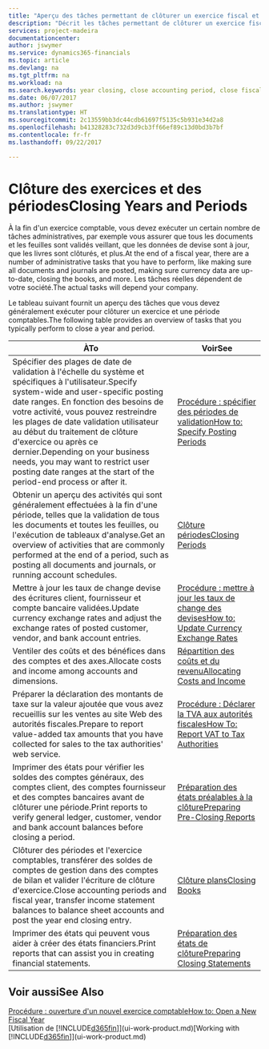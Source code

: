 ```yaml
---
title: "Aperçu des tâches permettant de clôturer un exercice fiscal et des périodes comptables | Microsoft Docs"
description: "Décrit les tâches permettant de clôturer un exercice fiscal ou une période comptable, par exemple, en vérifiant que les documents et les feuilles sont validés et en vérifiant les soldes bancaires."
services: project-madeira
documentationcenter: 
author: jswymer
ms.service: dynamics365-financials
ms.topic: article
ms.devlang: na
ms.tgt_pltfrm: na
ms.workload: na
ms.search.keywords: year closing, close accounting period, close fiscal year, bank account detailed trial balance
ms.date: 06/07/2017
ms.author: jswymer
ms.translationtype: HT
ms.sourcegitcommit: 2c13559bb3dc44cdb61697f5135c5b931e34d2a8
ms.openlocfilehash: b41328283c732d3d9cb3ff66ef89c13d0bd3b7bf
ms.contentlocale: fr-fr
ms.lasthandoff: 09/22/2017

---
```

# <a name="closing-years-and-periods"></a><span data-ttu-id="f30a5-103">Clôture des exercices et des périodes</span><span class="sxs-lookup"><span data-stu-id="f30a5-103">Closing Years and Periods</span></span>
<span data-ttu-id="f30a5-104">À la fin d'un exercice comptable, vous devez exécuter un certain nombre de tâches administratives, par exemple vous assurer que tous les documents et les feuilles sont validés veillant, que les données de devise sont à jour, que les livres sont clôturés, et plus.</span><span class="sxs-lookup"><span data-stu-id="f30a5-104">At the end of a fiscal year, there are a number of administrative tasks that you have to perform, like making sure all documents and journals are posted, making sure currency data are up-to-date, closing the books, and more.</span></span> <span data-ttu-id="f30a5-105">Les tâches réelles dépendent de votre société.</span><span class="sxs-lookup"><span data-stu-id="f30a5-105">The actual tasks will depend your company.</span></span>

<span data-ttu-id="f30a5-106">Le tableau suivant fournit un aperçu des tâches que vous devez généralement exécuter pour clôturer un exercice et une période comptables.</span><span class="sxs-lookup"><span data-stu-id="f30a5-106">The following table provides an overview of tasks that you typically perform to close a year and period.</span></span> 

| <span data-ttu-id="f30a5-107">À</span><span class="sxs-lookup"><span data-stu-id="f30a5-107">To</span></span> | <span data-ttu-id="f30a5-108">Voir</span><span class="sxs-lookup"><span data-stu-id="f30a5-108">See</span></span> |
| --- | --- |
| <span data-ttu-id="f30a5-109">Spécifier des plages de date de validation à l'échelle du système et spécifiques à l'utilisateur.</span><span class="sxs-lookup"><span data-stu-id="f30a5-109">Specify system-wide and user-specific posting date ranges.</span></span> <span data-ttu-id="f30a5-110">En fonction des besoins de votre activité, vous pouvez restreindre les plages de date validation utilisateur au début du traitement de clôture d'exercice ou après ce dernier.</span><span class="sxs-lookup"><span data-stu-id="f30a5-110">Depending on your business needs, you may want to restrict user posting date ranges at the start of the period-end process or after it.</span></span> |[<span data-ttu-id="f30a5-111">Procédure : spécifier des périodes de validation</span><span class="sxs-lookup"><span data-stu-id="f30a5-111">How to: Specify Posting Periods</span></span>](finance-how-specify-posting-periods.md) |
| <span data-ttu-id="f30a5-112">Obtenir un aperçu des activités qui sont généralement effectuées à la fin d'une période, telles que la validation de tous les documents et toutes les feuilles, ou l'exécution de tableaux d'analyse.</span><span class="sxs-lookup"><span data-stu-id="f30a5-112">Get an overview of activities that are commonly performed at the end of a period, such as posting all documents and journals, or running account schedules.</span></span> |[<span data-ttu-id="f30a5-113">Clôture périodes</span><span class="sxs-lookup"><span data-stu-id="f30a5-113">Closing Periods</span></span>](year-how-complete-period-end-processes.md) |
| <span data-ttu-id="f30a5-114">Mettre à jour les taux de change devise des écritures client, fournisseur et compte bancaire validées.</span><span class="sxs-lookup"><span data-stu-id="f30a5-114">Update currency exchange rates and adjust the exchange rates of posted customer, vendor, and bank account entries.</span></span> |[<span data-ttu-id="f30a5-115">Procédure : mettre à jour les taux de change des devises</span><span class="sxs-lookup"><span data-stu-id="f30a5-115">How to: Update Currency Exchange Rates</span></span>](finance-how-update-currencies.md) |
| <span data-ttu-id="f30a5-116">Ventiler des coûts et des bénéfices dans des comptes et des axes.</span><span class="sxs-lookup"><span data-stu-id="f30a5-116">Allocate costs and income among accounts and dimensions.</span></span> |[<span data-ttu-id="f30a5-117">Répartition des coûts et du revenu</span><span class="sxs-lookup"><span data-stu-id="f30a5-117">Allocating Costs and Income</span></span>](year-allocate-costs-income.md) |
| <span data-ttu-id="f30a5-118">Préparer la déclaration des montants de taxe sur la valeur ajoutée que vous avez recueillis sur les ventes au site Web des autorités fiscales.</span><span class="sxs-lookup"><span data-stu-id="f30a5-118">Prepare to report value-added tax amounts that you have collected for sales to the tax authorities' web service.</span></span> |[<span data-ttu-id="f30a5-119">Procédure : Déclarer la TVA aux autorités fiscales</span><span class="sxs-lookup"><span data-stu-id="f30a5-119">How To: Report VAT to Tax Authorities</span></span>](finance-how-report-vat.md)|
| <span data-ttu-id="f30a5-120">Imprimer des états pour vérifier les soldes des comptes généraux, des comptes client, des comptes fournisseur et des comptes bancaires avant de clôturer une période.</span><span class="sxs-lookup"><span data-stu-id="f30a5-120">Print reports to verify general ledger, customer, vendor and bank account balances before closing a period.</span></span> |[<span data-ttu-id="f30a5-121">Préparation des états préalables à la clôture</span><span class="sxs-lookup"><span data-stu-id="f30a5-121">Preparing Pre-Closing Reports</span></span>](year-prepare-preclose-reports.md) |
| <span data-ttu-id="f30a5-122">Clôturer des périodes et l'exercice comptables, transférer des soldes de comptes de gestion dans des comptes de bilan et valider l'écriture de clôture d'exercice.</span><span class="sxs-lookup"><span data-stu-id="f30a5-122">Close accounting periods and fiscal year, transfer income statement balances to balance sheet accounts and post the year end closing entry.</span></span> |[<span data-ttu-id="f30a5-123">Clôture plans</span><span class="sxs-lookup"><span data-stu-id="f30a5-123">Closing Books</span></span>](year-close-books.md) |
| <span data-ttu-id="f30a5-124">Imprimer des états qui peuvent vous aider à créer des états financiers.</span><span class="sxs-lookup"><span data-stu-id="f30a5-124">Print reports that can assist you in creating financial statements.</span></span> |[<span data-ttu-id="f30a5-125">Préparation des états de clôture</span><span class="sxs-lookup"><span data-stu-id="f30a5-125">Preparing Closing Statements</span></span>](year-prepare-close-statement.md) |

## <a name="see-also"></a><span data-ttu-id="f30a5-126">Voir aussi</span><span class="sxs-lookup"><span data-stu-id="f30a5-126">See Also</span></span>
[<span data-ttu-id="f30a5-127">Procédure : ouverture d'un nouvel exercice comptable</span><span class="sxs-lookup"><span data-stu-id="f30a5-127">How to: Open a New Fiscal Year</span></span>](finance-how-open-new-fiscal-year.md)  
<span data-ttu-id="f30a5-128">[Utilisation de [!INCLUDE[d365fin](includes/d365fin_md.md)]](ui-work-product.md)</span><span class="sxs-lookup"><span data-stu-id="f30a5-128">[Working with [!INCLUDE[d365fin](includes/d365fin_md.md)]](ui-work-product.md)</span></span>

